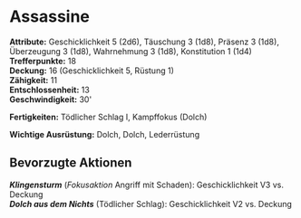 # Assassine
**Attribute:** Geschicklichkeit 5 (2d6), Täuschung 3 (1d8), Präsenz 3 (1d8), Überzeugung 3 (1d8), Wahrnehmung 3 (1d8), Konstitution 1 (1d4)  
**Trefferpunkte:** 18  
**Deckung:** 16 (Geschicklichkeit 5, Rüstung 1)  
**Zähigkeit:** 11  
**Entschlossenheit:** 13  
**Geschwindigkeit:** 30'  

**Fertigkeiten:** Tödlicher Schlag I, Kampffokus (Dolch)

**Wichtige Ausrüstung:** Dolch, Dolch, Lederrüstung

## Bevorzugte Aktionen
***Klingensturm*** (_Fokusaktion_ Angriff mit Schaden): Geschicklichkeit V3 vs. Deckung  
***Dolch aus dem Nichts*** (Tödlicher Schlag): Geschicklichkeit V2 vs. Deckung  
